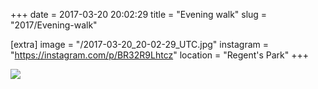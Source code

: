+++
date = 2017-03-20 20:02:29
title = "Evening walk"
slug = "2017/Evening-walk"

[extra]
image = "/2017-03-20_20-02-29_UTC.jpg"
instagram = "https://instagram.com/p/BR32R9Lhtcz"
location = "Regent's Park"
+++

<img src="/2017-03-20_20-02-29_UTC.jpg" />
